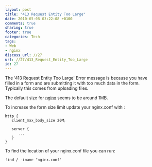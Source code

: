 ```yaml
---
layout: post
title: "413 Request Entity Too Large"
date: 2010-05-08 03:22:08 +0100 
comments: true
sharing: true
footer: true
categories: Tech
tags:
- Web
- nginx
discuss_url: //27
url: //27/413_Request_Entity_Too_Large
id: 27
---
```

The '413 Request Entity Too Large' Error message is because you have filled in a form and are submitting it with too much data in the form. Typically this comes from uploading files.

The default size for [nginx][] seems to be around 1MB.

To increase the form size limit update your nginx.conf with :

    http {
       client_max_body_size 20M;
    
       server {
          ...
       }
    }

To find the location of your nginx.conf file you can run:

    find / -iname "nginx.conf"


[nginx]: http://nginx.org/
